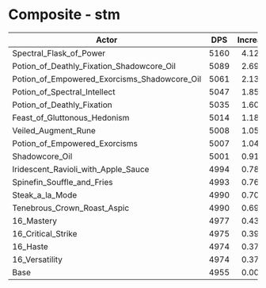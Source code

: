 # Composite - stm
| Actor | DPS | Increase |
|---|:---:|:---:|
|Spectral_Flask_of_Power|5160|4.12%|
|Potion_of_Deathly_Fixation_Shadowcore_Oil|5089|2.69%|
|Potion_of_Empowered_Exorcisms_Shadowcore_Oil|5061|2.13%|
|Potion_of_Spectral_Intellect|5047|1.85%|
|Potion_of_Deathly_Fixation|5035|1.60%|
|Feast_of_Gluttonous_Hedonism|5014|1.18%|
|Veiled_Augment_Rune|5008|1.05%|
|Potion_of_Empowered_Exorcisms|5007|1.04%|
|Shadowcore_Oil|5001|0.91%|
|Iridescent_Ravioli_with_Apple_Sauce|4994|0.78%|
|Spinefin_Souffle_and_Fries|4993|0.76%|
|Steak_a_la_Mode|4990|0.70%|
|Tenebrous_Crown_Roast_Aspic|4990|0.69%|
|16_Mastery|4977|0.43%|
|16_Critical_Strike|4975|0.39%|
|16_Haste|4974|0.37%|
|16_Versatility|4974|0.37%|
|Base|4955|0.00%|
